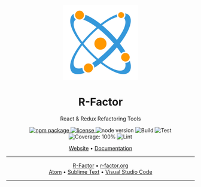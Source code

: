 <div align="center">
  <a href="https://r-factor.org">
    <img src="https://raw.githubusercontent.com/limesquid/r-factor/master/logo.png" alt="R-Factor logo" />
  </a>

  <h1>R-Factor</h1>

  <p>React & Redux Refactoring Tools</p>

  <p>
    <a href="https://www.npmjs.com/package/r-factor">
      <img src="https://img.shields.io/npm/v/r-factor.svg" alt="npm package" />
    </a>
    <a href="https://github.com/limesquid/r-factor/blob/master/LICENSE">
      <img src="https://img.shields.io/npm/l/r-factor" alt="license" />
    </a>
    <img src="https://img.shields.io/node/v/r-factor" alt="node version" />
    <img src="https://github.com/limesquid/r-factor/workflows/Build/badge.svg" alt="Build" />
    <img src="https://github.com/limesquid/r-factor/workflows/Test/badge.svg" alt="Test" />
    <img src="https://img.shields.io/badge/coverage-100%25-brightgreen.svg" alt="Coverage: 100%" />
    <img src="https://github.com/limesquid/r-factor/workflows/Lint/badge.svg" alt="Lint" />
  </p>

  <p>
    <a href="https://r-factor.org">Website</a> • <a href="https://r-factor.org/documentation">Documentation</a>
  </p>

  <hr />

  <p>
    <a href="https://github.com/limesquid/r-factor">R-Factor</a> • <a href="https://github.com/limesquid/r-factor-website">r-factor.org</a>
    <br />
    <a href="https://github.com/limesquid/r-factor-atom">Atom</a> • <a href="https://github.com/limesquid/r-factor-sublime">Sublime Text</a> • <a href="https://github.com/limesquid/r-factor-vscode">Visual Studio Code</a>
  </p>

  <hr />
</div>
